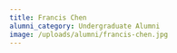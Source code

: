 ```yaml
---
title: Francis Chen
alumni_category: Undergraduate Alumni
image: /uploads/alumni/francis-chen.jpg
---
```

